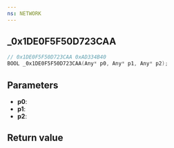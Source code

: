 ```yaml
---
ns: NETWORK
---
```

## _0x1DE0F5F50D723CAA

```c
// 0x1DE0F5F50D723CAA 0xAD334B40
BOOL _0x1DE0F5F50D723CAA(Any* p0, Any* p1, Any* p2);
```


## Parameters
* **p0**: 
* **p1**: 
* **p2**: 

## Return value
